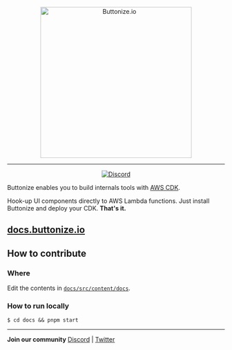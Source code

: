 <p align="center">
  <a href="https://buttonize.io">
    <img width="350" alt="Buttonize.io" src="https://user-images.githubusercontent.com/6282843/212024942-9fd50774-ea26-48ba-b2cf-ca2584498c9a.png">
  </a>
</p>

---

<p align="center">
  <a href="https://discord.gg/2quY4Vz5BM"><img alt="Discord" src="https://img.shields.io/discord/1038752242238496779?style=flat-square" /></a>
</p>

Buttonize enables you to build internals tools with [AWS CDK](https://aws.amazon.com/cdk/).

Hook-up UI components directly to AWS Lambda functions. Just install Buttonize and deploy your CDK. **That's it.**

## [docs.buttonize.io](https://docs.buttonize.io/)

## How to contribute

### Where

Edit the contents in [`docs/src/content/docs`](./docs/src/content/docs).

### How to run locally

```
$ cd docs && pnpm start
```

---

**Join our community** [Discord](https://discord.gg/2quY4Vz5BM) | [Twitter](https://twitter.com/Buttonizeio)
